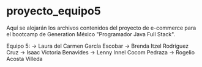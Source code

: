 # proyecto_equipo5
Aquí se alojarán los archivos contenidos del proyecto de e-commerce para el bootcamp de Generation México "Programador Java Full Stack".

Equipo 5:
    -> Laura del Carmen García Escobar
    -> Brenda Itzel Rodríguez Cruz
    -> Isaac Victoria Benavides
    -> Lenny Innel Cocom Pedraza
    -> Rogelio Acosta Villeda